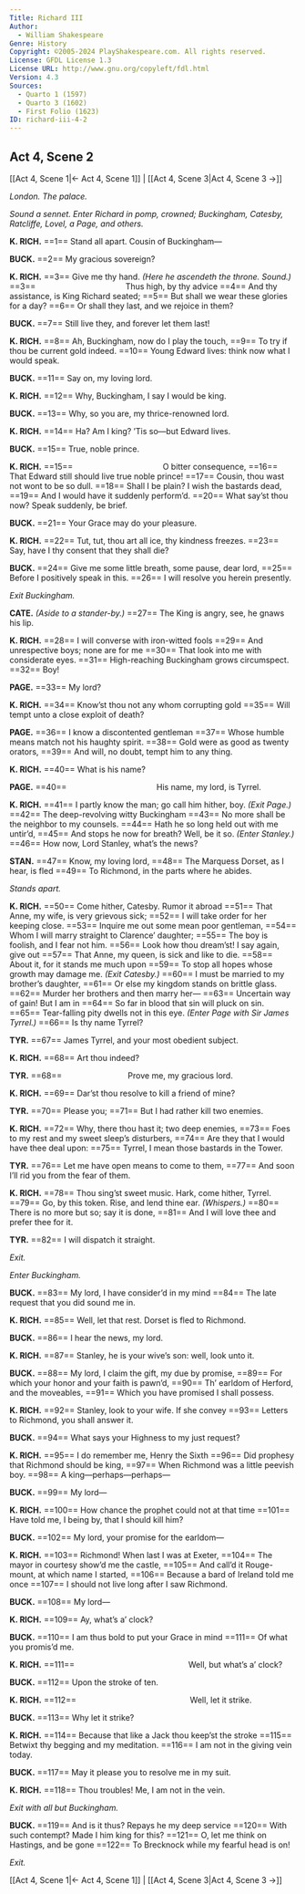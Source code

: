 ```yaml
---
Title: Richard III
Author: 
  - William Shakespeare
Genre: History
Copyright: ©2005-2024 PlayShakespeare.com. All rights reserved.
License: GFDL License 1.3
License URL: http://www.gnu.org/copyleft/fdl.html
Version: 4.3
Sources:
  - Quarto 1 (1597)
  - Quarto 3 (1602)
  - First Folio (1623)
ID: richard-iii-4-2
---
```


## Act 4, Scene 2
[[Act 4, Scene 1|← Act 4, Scene 1]] | [[Act 4, Scene 3|Act 4, Scene 3 →]]

*London. The palace.*

*Sound a sennet. Enter Richard in pomp, crowned; Buckingham, Catesby, Ratcliffe, Lovel, a Page, and others.*

**K. RICH.**
==1== Stand all apart. Cousin of Buckingham⁠—

**BUCK.**
==2== My gracious sovereign?

**K. RICH.**
==3== Give me thy hand.
*(Here he ascendeth the throne. Sound.)*
==3==            Thus high, by thy advice
==4== And thy assistance, is King Richard seated;
==5== But shall we wear these glories for a day?
==6== Or shall they last, and we rejoice in them?

**BUCK.**
==7== Still live they, and forever let them last!

**K. RICH.**
==8== Ah, Buckingham, now do I play the touch,
==9== To try if thou be current gold indeed.
==10== Young Edward lives: think now what I would speak.

**BUCK.**
==11== Say on, my loving lord.

**K. RICH.**
==12== Why, Buckingham, I say I would be king.

**BUCK.**
==13== Why, so you are, my thrice-renowned lord.

**K. RICH.**
==14== Ha? Am I king? ’Tis so—but Edward lives.

**BUCK.**
==15== True, noble prince.

**K. RICH.**
==15==            O bitter consequence,
==16== That Edward still should live true noble prince!
==17== Cousin, thou wast not wont to be so dull.
==18== Shall I be plain? I wish the bastards dead,
==19== And I would have it suddenly perform’d.
==20== What say’st thou now? Speak suddenly, be brief.

**BUCK.**
==21== Your Grace may do your pleasure.

**K. RICH.**
==22== Tut, tut, thou art all ice, thy kindness freezes.
==23== Say, have I thy consent that they shall die?

**BUCK.**
==24== Give me some little breath, some pause, dear lord,
==25== Before I positively speak in this.
==26== I will resolve you herein presently.

*Exit Buckingham.*

**CATE.**
*(Aside to a stander-by.)*
==27== The King is angry, see, he gnaws his lip.

**K. RICH.**
==28== I will converse with iron-witted fools
==29== And unrespective boys; none are for me
==30== That look into me with considerate eyes.
==31== High-reaching Buckingham grows circumspect.
==32== Boy!

**PAGE.**
==33== My lord?

**K. RICH.**
==34== Know’st thou not any whom corrupting gold
==35== Will tempt unto a close exploit of death?

**PAGE.**
==36== I know a discontented gentleman
==37== Whose humble means match not his haughty spirit.
==38== Gold were as good as twenty orators,
==39== And will, no doubt, tempt him to any thing.

**K. RICH.**
==40== What is his name?

**PAGE.**
==40==            His name, my lord, is Tyrrel.

**K. RICH.**
==41== I partly know the man; go call him hither, boy.
*(Exit Page.)*
==42== The deep-revolving witty Buckingham
==43== No more shall be the neighbor to my counsels.
==44== Hath he so long held out with me untir’d,
==45== And stops he now for breath? Well, be it so.
*(Enter Stanley.)*
==46== How now, Lord Stanley, what’s the news?

**STAN.**
==47== Know, my loving lord,
==48== The Marquess Dorset, as I hear, is fled
==49== To Richmond, in the parts where he abides.

*Stands apart.*

**K. RICH.**
==50== Come hither, Catesby. Rumor it abroad
==51== That Anne, my wife, is very grievous sick;
==52== I will take order for her keeping close.
==53== Inquire me out some mean poor gentleman,
==54== Whom I will marry straight to Clarence’ daughter;
==55== The boy is foolish, and I fear not him.
==56== Look how thou dream’st! I say again, give out
==57== That Anne, my queen, is sick and like to die.
==58== About it, for it stands me much upon
==59== To stop all hopes whose growth may damage me.
*(Exit Catesby.)*
==60== I must be married to my brother’s daughter,
==61== Or else my kingdom stands on brittle glass.
==62== Murder her brothers and then marry her⁠—
==63== Uncertain way of gain! But I am in
==64== So far in blood that sin will pluck on sin.
==65== Tear-falling pity dwells not in this eye.
*(Enter Page with Sir James Tyrrel.)*
==66== Is thy name Tyrrel?

**TYR.**
==67== James Tyrrel, and your most obedient subject.

**K. RICH.**
==68== Art thou indeed?

**TYR.**
==68==         Prove me, my gracious lord.

**K. RICH.**
==69== Dar’st thou resolve to kill a friend of mine?

**TYR.**
==70== Please you;
==71== But I had rather kill two enemies.

**K. RICH.**
==72== Why, there thou hast it; two deep enemies,
==73== Foes to my rest and my sweet sleep’s disturbers,
==74== Are they that I would have thee deal upon:
==75== Tyrrel, I mean those bastards in the Tower.

**TYR.**
==76== Let me have open means to come to them,
==77== And soon I’ll rid you from the fear of them.

**K. RICH.**
==78== Thou sing’st sweet music. Hark, come hither, Tyrrel.
==79== Go, by this token. Rise, and lend thine ear.
*(Whispers.)*
==80== There is no more but so; say it is done,
==81== And I will love thee and prefer thee for it.

**TYR.**
==82== I will dispatch it straight.

*Exit.*

*Enter Buckingham.*

**BUCK.**
==83== My lord, I have consider’d in my mind
==84== The late request that you did sound me in.

**K. RICH.**
==85== Well, let that rest. Dorset is fled to Richmond.

**BUCK.**
==86== I hear the news, my lord.

**K. RICH.**
==87== Stanley, he is your wive’s son: well, look unto it.

**BUCK.**
==88== My lord, I claim the gift, my due by promise,
==89== For which your honor and your faith is pawn’d,
==90== Th’ earldom of Herford, and the moveables,
==91== Which you have promised I shall possess.

**K. RICH.**
==92== Stanley, look to your wife. If she convey
==93== Letters to Richmond, you shall answer it.

**BUCK.**
==94== What says your Highness to my just request?

**K. RICH.**
==95== I do remember me, Henry the Sixth
==96== Did prophesy that Richmond should be king,
==97== When Richmond was a little peevish boy.
==98== A king—perhaps—perhaps⁠—

**BUCK.**
==99== My lord⁠—

**K. RICH.**
==100== How chance the prophet could not at that time
==101== Have told me, I being by, that I should kill him?

**BUCK.**
==102== My lord, your promise for the earldom⁠—

**K. RICH.**
==103== Richmond! When last I was at Exeter,
==104== The mayor in courtesy show’d me the castle,
==105== And call’d it Rouge-mount, at which name I started,
==106== Because a bard of Ireland told me once
==107== I should not live long after I saw Richmond.

**BUCK.**
==108== My lord⁠—

**K. RICH.**
==109== Ay, what’s a’ clock?

**BUCK.**
==110== I am thus bold to put your Grace in mind
==111== Of what you promis’d me.

**K. RICH.**
==111==               Well, but what’s a’ clock?

**BUCK.**
==112== Upon the stroke of ten.

**K. RICH.**
==112==               Well, let it strike.

**BUCK.**
==113== Why let it strike?

**K. RICH.**
==114== Because that like a Jack thou keep’st the stroke
==115== Betwixt thy begging and my meditation.
==116== I am not in the giving vein today.

**BUCK.**
==117== May it please you to resolve me in my suit.

**K. RICH.**
==118== Thou troubles! Me, I am not in the vein.

*Exit with all but Buckingham.*

**BUCK.**
==119== And is it thus? Repays he my deep service
==120== With such contempt? Made I him king for this?
==121== O, let me think on Hastings, and be gone
==122== To Brecknock while my fearful head is on!

*Exit.*

[[Act 4, Scene 1|← Act 4, Scene 1]] | [[Act 4, Scene 3|Act 4, Scene 3 →]]